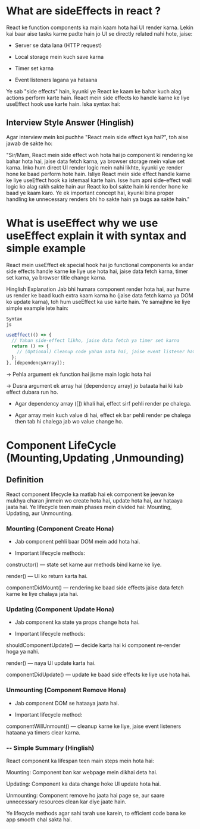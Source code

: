 # What are sideEffects in react ?

React ke function components ka main kaam hota hai UI render karna. Lekin kai baar aise tasks karne padte hain jo UI se directly related nahi hote, jaise:

* Server se data lana (HTTP request)

* Local storage mein kuch save karna

* Timer set karna

* Event listeners lagana ya hataana

Ye sab "side effects" hain, kyunki ye React ke kaam ke bahar kuch alag actions perform karte hain. React mein side effects ko handle karne ke liye useEffect hook use karte hain. Iska syntax hai:


## Interview Style Answer (Hinglish)
Agar interview mein koi puchhe "React mein side effect kya hai?", toh aise jawab de sakte ho:

"Sir/Mam, React mein side effect woh hota hai jo component ki rendering ke bahar hota hai, jaise data fetch karna, ya browser storage mein value set karna. Inko hum direct UI render logic mein nahi likhte, kyunki ye render hone ke baad perform hote hain. Isliye React mein side effect handle karne ke liye useEffect hook ka istemaal karte hain. Isse hum apni side-effect wali logic ko alag rakh sakte hain aur React ko bol sakte hain ki render hone ke baad ye kaam karo. Ye ek important concept hai, kyunki bina proper handling ke unnecessary renders bhi ho sakte hain ya bugs aa sakte hain."



# What is useEffect why we use useEffect explain it with syntax and simple example

React mein useEffect ek special hook hai jo functional components ke andar side effects handle karne ke liye use hota hai, jaise data fetch karna, timer set karna, ya browser title change karna.

Hinglish Explanation
Jab bhi humara component render hota hai, aur hume us render ke baad kuch extra kaam karna ho (jaise data fetch karna ya DOM ko update karna), toh hum useEffect ka use karte hain. Ye samajhne ke liye simple example lete hain:

```javascript
Syntax
js

useEffect(() => {
  // Yahan side-effect likho, jaise data fetch ya timer set karna
  return () => {
    // (Optional) Cleanup code yahan aata hai, jaise event listener hataana
  };
}, [dependencyArray]);

``` 
-> Pehla argument ek function hai jisme main logic hota hai

-> Dusra argument ek array hai (dependency array) jo bataata hai ki kab effect dubara run ho.

- Agar dependency array ([]) khali hai, effect sirf pehli render pe chalega.

- Agar array mein kuch value di hai, effect ek bar pehli render pe chalega then tab hi chalega jab wo value change ho.


# Component LifeCycle (Mounting,Updating ,Unmounding)

##  Definition
React component lifecycle ka matlab hai ek component ke jeevan ke mukhya charan jinmein wo create hota hai, update hota hai, aur hataaya jaata hai. Ye lifecycle teen main phases mein divided hai: Mounting, Updating, aur Unmounting.

### Mounting (Component Create Hona)
- Jab component pehli baar DOM mein add hota hai.

- Important lifecycle methods:

constructor() — state set karne aur methods bind karne ke liye.

render() — UI ko return karta hai.

componentDidMount() — rendering ke baad side effects jaise data fetch karne ke liye chalaya jata hai.

### Updating (Component Update Hona)
- Jab component ka state ya props change hota hai.

- Important lifecycle methods:

shouldComponentUpdate() — decide karta hai ki component re-render hoga ya nahi.

render() — naya UI update karta hai.

componentDidUpdate() — update ke baad side effects ke liye use hota hai.

### Unmounting (Component Remove Hona)
- Jab component DOM se hataaya jaata hai.

- Important lifecycle method:

componentWillUnmount() — cleanup karne ke liye, jaise event listeners hataana ya timers clear karna.

### -- Simple Summary (Hinglish)
React component ka lifespan teen main steps mein hota hai:

Mounting: Component ban kar webpage mein dikhai deta hai.

Updating: Component ka data change hoke UI update hota hai.

Unmounting: Component remove ho jaata hai page se, aur saare unnecessary resources clean kar diye jaate hain.

Ye lifecycle methods agar sahi tarah use karein, to efficient code bana ke app smooth chal sakta hai.